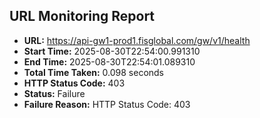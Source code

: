 ## URL Monitoring Report

- **URL:** https://api-gw1-prod1.fisglobal.com/gw/v1/health
- **Start Time:** 2025-08-30T22:54:00.991310
- **End Time:** 2025-08-30T22:54:01.089310
- **Total Time Taken:** 0.098 seconds
- **HTTP Status Code:** 403
- **Status:** Failure
- **Failure Reason:** HTTP Status Code: 403
